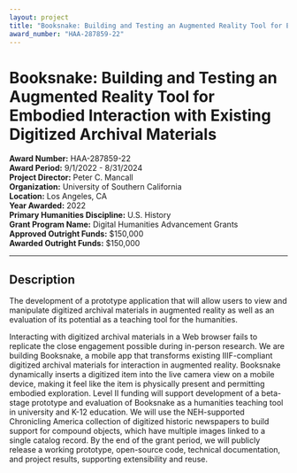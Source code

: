 ```yaml
---
layout: project
title: "Booksnake: Building and Testing an Augmented Reality Tool for Embodied Interaction with Existing Digitized Archival Materials"
award_number: "HAA-287859-22"
---
```



# Booksnake: Building and Testing an Augmented Reality Tool for Embodied Interaction with Existing Digitized Archival Materials

**Award Number:** HAA-287859-22  
**Award Period:** 9/1/2022 - 8/31/2024  
**Project Director:** Peter C. Mancall  
**Organization:** University of Southern California  
**Location:** Los Angeles, CA  
**Year Awarded:** 2022  
**Primary Humanities Discipline:** U.S. History  
**Grant Program Name:** Digital Humanities Advancement Grants  
**Approved Outright Funds:** $150,000  
**Awarded Outright Funds:** $150,000  

---

## Description

<p>The development of a prototype application that will allow users to view and manipulate digitized archival materials in augmented reality as well as an evaluation of its potential as a teaching tool for the humanities.</p>
<p>Interacting with digitized archival materials in a Web browser fails to replicate the close engagement possible during in-person research. We are building Booksnake, a mobile app that transforms existing IIIF-compliant digitized archival materials for interaction in augmented reality. Booksnake dynamically inserts a digitized item into the live camera view on a mobile device, making it feel like the item is physically present and permitting embodied exploration.  Level II funding will support development of a beta-stage prototype and evaluation of Booksnake as a humanities teaching tool in university and K-12 education. We will use the NEH-supported Chronicling America collection of digitized historic newspapers to build support for compound objects, which have multiple images linked to a single catalog record. By the end of the grant period, we will publicly release a working prototype, open-source code, technical documentation, and project results, supporting extensibility and reuse.</p>
